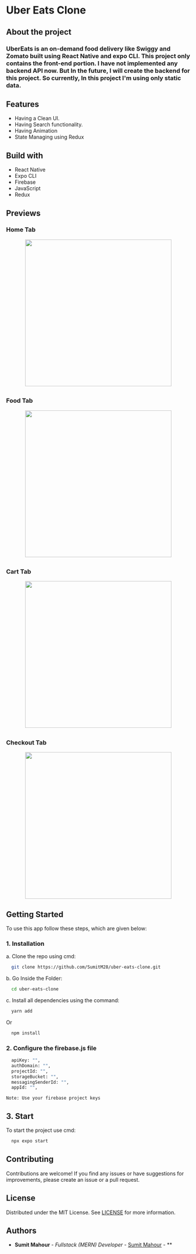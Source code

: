 # Uber Eats Clone


## About the project
### UberEats is an on-demand food delivery like Swiggy and Zomato built using React Native and expo CLI. This project only contains the front-end portion. I have not implemented any backend API now. But In the future, I will create the backend for this project. So currently, In this project I'm using only static data.

## Features
- Having a Clean UI.
- Having Search functionality.
- Having Animation
- State Managing using Redux


## Build with

- React Native
- Expo CLI
- Firebase
- JavaScript
- Redux

## Previews

### Home Tab
<p align="center">
<img src="https://raw.githubusercontent.com/SumitM28/uber-eats-clone/main/previews/Home.jpg" width="400px"/>
</p>


## 

### Food Tab
<p align="center">
<img src="https://raw.githubusercontent.com/SumitM28/uber-eats-clone/main/previews/Food.jpg" width="400px"/>
</p>


## 

### Cart Tab
<p align="center">
<img src="https://raw.githubusercontent.com/SumitM28/uber-eats-clone/main/previews/Cart.jpg" width="400px"/>
</p>

## 

### Checkout Tab
<p align="center">
<img src="https://raw.githubusercontent.com/SumitM28/uber-eats-clone/main/previews/Checkout.jpg" width="400px"/>
</p>

## 

## Getting Started

To use this app follow these steps, which are given below:

### 1. Installation

a. Clone the repo using cmd:
```bash
  git clone https://github.com/SumitM28/uber-eats-clone.git
```
b. Go Inside the Folder:
```bash
  cd uber-eats-clone
```
c. Install all dependencies using the command: 
```bash
  yarn add  
```
Or
```bash
  npm install  
```


### 2. Configure the firebase.js file
```bash
  apiKey: "",
  authDomain: "",
  projectId: "",
  storageBucket: "",
  messagingSenderId: "",
  appId: "",
```

`Note: Use your firebase project keys `


## 3. Start 
To start the project use cmd:
```bash
  npx expo start
```




## Contributing

Contributions are welcome! If you find any issues or have suggestions for improvements, please create an issue or a pull request.


## License

Distributed under the MIT License. See [LICENSE](https://github.com//E-Commerce-App/blob/main/LICENSE.md) for more information.

## Authors

* **Sumit Mahour** - *Fullstack (MERN) Developer* - [Sumit Mahour](https://github.com/SumitM28) - **

